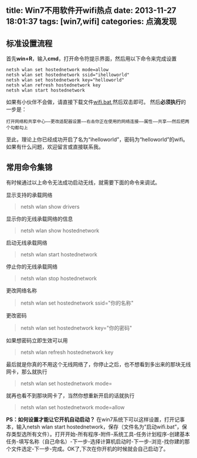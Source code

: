 title: Win7不用软件开wifi热点
date: 2013-11-27 18:01:37
tags: [win7,wifi]
categories: 点滴发现
---
## 标准设置流程
首先**win+R**，输入**cmd**，打开命令符提示界面，然后用以下命令来完成设置

```
netsh wlan set hostednetwork mode=allow
netsh wlan set hostednetwork ssid="ihelloworld"
netsh wlan set hostednetwork key="helloworld"
netsh wlan refresh hostednetwork key
netsh wlan start hostednetwork 
```
如果有小伙伴不会做，请直接下载文件[wifi.bat](http://pan.baidu.com/s/1o66wcMe),然后双击即可。
然后**必须执行**的一步是：
```
打开网络和共享中心——更改适配器设置——右击你正在使用的网络连接——属性——共享——然后把两个勾都勾上
```
至此，理论上你已经成功开启了名为“ihelloworld”，密码为“helloworld”的wifi。如果有什么问题，欢迎留言或直接联系我。

## 常用命令集锦
有时候通过以上命令无法成功启动无线，就需要下面的命令来调试。

显示支持的承载网络
> netsh wlan show drivers

显示你的无线承载网络的信息
> netsh wlan show hostednetwork

启动无线承载网络
> netsh wlan start hostednetwork

停止你的无线承载网络
> netsh wlan stop hostednetwork
<!--more-->
更改网络名称
> netsh wlan set hostednetwork ssid="你的名称"

更改密码
> netsh wlan set hostednetwork key="你的密码"

如果想密码立即生效可以用
> netsh wlan refresh hostednetwork key

最后就是你真的不用这个无线网络了，你停止之后，也不想看到多出来的那块无线网卡，那么就执行
> netsh wlan set hostednetwork mode=

就再也看不到那块网卡了，当然你想重新开启的话就执行
> netsh wlan set hostednetwork mode=allow



**PS：如何设置才能让它开机自动启动？**
在win7系统下可以这样设置，打开记事本，输入netsh wlan start hostednetwork，保存（文件名为”启动wifi.bat”，保存类型选所有文件）。打开开始-所有程序-附件-系统工具-任务计划程序-创建基本任务-填写名称（自己命名）-下一步-选择计算机启动时-下一步-浏览-找你建的那个文件选定-下一步-完成。OK了,下次在你开机的时候就会自己启动了。
